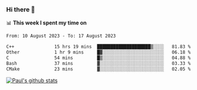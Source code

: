 ### Hi there 👋

📊 **This week I spent my time on**
<!--START_SECTION:waka-->

```txt
From: 10 August 2023 - To: 17 August 2023

C++               15 hrs 19 mins  ████████████████████▒░░░░   81.83 %
Other             1 hr 9 mins     █▓░░░░░░░░░░░░░░░░░░░░░░░   06.18 %
C                 54 mins         █▒░░░░░░░░░░░░░░░░░░░░░░░   04.88 %
Bash              37 mins         ▓░░░░░░░░░░░░░░░░░░░░░░░░   03.33 %
CMake             23 mins         ▓░░░░░░░░░░░░░░░░░░░░░░░░   02.05 %
```

<!--END_SECTION:waka-->


[![Paul's github stats](https://github-readme-stats.vercel.app/api?username=mickeyouyou&theme=dracula&show_icons=true)](https://github.com/anuraghazra/github-readme-stats)
